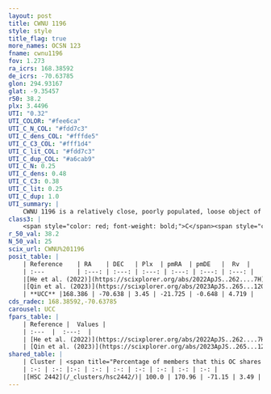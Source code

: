 ```yaml
---
layout: post
title: CWNU 1196
style: style
title_flag: true
more_names: OCSN 123
fname: cwnu1196
fov: 1.273
ra_icrs: 168.38592
de_icrs: -70.63785
glon: 294.93167
glat: -9.35457
r50: 38.2
plx: 3.4496
UTI: "0.32"
UTI_COLOR: "#fee6ca"
UTI_C_N_COL: "#fdd7c3"
UTI_C_dens_COL: "#fffde5"
UTI_C_C3_COL: "#fff1d4"
UTI_C_lit_COL: "#fdd7c3"
UTI_C_dup_COL: "#a6cab9"
UTI_C_N: 0.25
UTI_C_dens: 0.48
UTI_C_C3: 0.38
UTI_C_lit: 0.25
UTI_C_dup: 1.0
UTI_summary: |
    CWNU 1196 is a relatively close, poorly populated, loose object of low C3 quality. It was recently reported in the literature. This object shares a large percentage of members with a later reported entry.
class3: |
    <span style="color: red; font-weight: bold;">C</span><span style="color: #FFC300; font-weight: bold;">B</span>
r_50_val: 38.2
N_50_val: 25
scix_url: CWNU%201196
posit_table: |
    | Reference    | RA    | DEC   | Plx  | pmRA  | pmDE   |  Rv  |
    | :---         | :---: | :---: | :---: | :---: | :---: | :---: |
    |[He et al. (2022)](https://scixplorer.org/abs/2022ApJS..262....7H) | 168.537 | -70.659 | 3.449 | -21.725 | -0.648 | -- |
    |[Qin et al. (2023)](https://scixplorer.org/abs/2023ApJS..265...12Q) | 169.02 | -70.85 | 3.52 | -21.99 | -1.01 | 3.7 |
    | **UCC** |168.386 | -70.638 | 3.45 | -21.725 | -0.648 | 4.719 | 
cds_radec: 168.38592,-70.63785
carousel: UCC
fpars_table: |
    | Reference |  Values |
    | :---  |  :---:  |
    | [He et al. (2022)](https://scixplorer.org/abs/2022ApJS..262....7H) | `A0=0.6, logAge=7.6` |
    | [Qin et al. (2023)](https://scixplorer.org/abs/2023ApJS..265...12Q) | `E(B-V)=0.28, m-M=7.98, logt=7.75` |
shared_table: |
    | Cluster | <span title="Percentage of members that this OC shares with the ones listed">%</span>   | RA   | DEC   | Plx   | pmRA  | pmDE  | Rv | UTI |
    | :-: | :-: |:-: | :-: | :-: | :-: | :-: | :-: | :-: |
    |[HSC 2442](/_clusters/hsc2442/)| 100.0 | 170.96 | -71.15 | 3.49 | -21.89 | -1.34 | 4.72 |0.25 |
---
```

